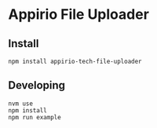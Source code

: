 # Appirio File Uploader

## Install

```shell
npm install appirio-tech-file-uploader
```

## Developing

```shell
nvm use
npm install
npm run example
```
